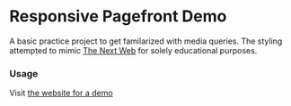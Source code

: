 # Responsive Pagefront Demo

A basic practice project to get familarized with media queries. The styling attempted to mimic [The Next Web](https://thenextweb.com/) for solely educational purposes.

### Usage

Visit [the website for a demo](https://derekdkim.github.io/tnw-responsive-demo/)